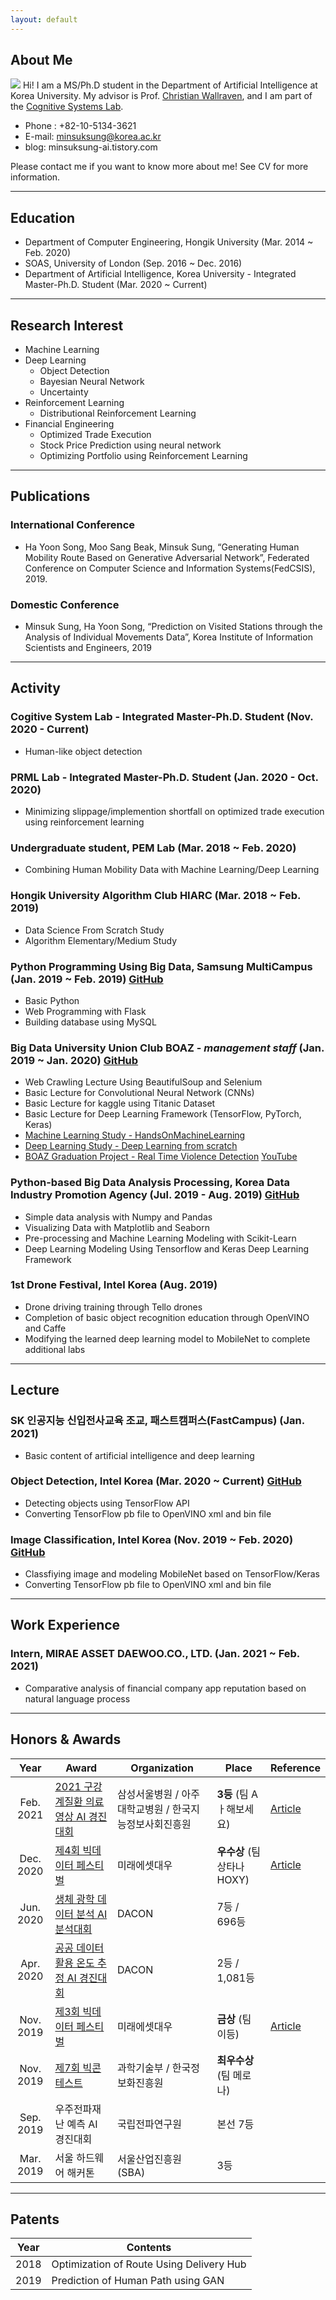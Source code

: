 ```yaml
---
layout: default
---
```


## About Me

<img class="profile-picture" src="profile.jpg">
Hi! I am a MS/Ph.D student in the Department of Artificial Intelligence at Korea University. My advisor is Prof. <a href="https://scholar.google.com/citations?hl=en&user=VJuuzLwAAAAJ">Christian Wallraven</a>, and I am part of the <a href="http://cogsys.korea.ac.kr/Cognitive_Systems.html">Cognitive Systems Lab</a>. 

- Phone : +82-10-5134-3621
- E-mail: minsuksung@korea.ac.kr
- blog: minsuksung-ai.tistory.com

Please contact me if you want to know more about me!  See CV for more information.

 <!-- This is a jekyll based resume template. You can find the full source code on [GitHub] --> 
 <!-- (https://github.com/bk2dcradle/researcher) -->

---

## Education
- Department of Computer Engineering, Hongik University (Mar. 2014 ~ Feb. 2020)
- SOAS, University of London (Sep. 2016 ~ Dec. 2016)
- Department of Artificial Intelligence, Korea University - Integrated Master-Ph.D. Student (Mar. 2020 ~ Current)

---

## Research Interest
- Machine Learning
- Deep Learning
    - Object Detection
    - Bayesian Neural Network
    - Uncertainty
- Reinforcement Learning
    - Distributional Reinforcement Learning
- Financial Engineering
    - Optimized Trade Execution
    - Stock Price Prediction using neural network
    - Optimizing Portfolio using Reinforcement Learning
    
---

## Publications
### International Conference
- Ha Yoon Song, Moo Sang Beak, Minsuk Sung, “Generating Human Mobility Route Based on Generative Adversarial Network”, Federated Conference on Computer Science and Information Systems(FedCSIS),  2019.

### Domestic Conference
- Minsuk Sung, Ha Yoon Song, “Prediction on Visited Stations through the Analysis of Individual Movements Data”, Korea Institute of Information Scientists and Engineers, 2019

---

## Activity
### Cogitive System Lab - Integrated Master-Ph.D. Student (Nov. 2020 - Current)
- Human-like object detection

### PRML Lab - Integrated Master-Ph.D. Student (Jan. 2020 - Oct. 2020)
- Minimizing slippage/implemention shortfall on optimized trade execution using reinforcement learning

### Undergraduate student, PEM Lab (Mar. 2018 ~ Feb. 2020)
- Combining Human Mobility Data with Machine Learning/Deep Learning

### Hongik University Algorithm Club **HIARC** (Mar. 2018 ~ Feb. 2019)
- Data Science From Scratch Study
- Algorithm Elementary/Medium Study

### Python Programming Using Big Data, **Samsung MultiCampus** (Jan. 2019 ~ Feb. 2019) [GitHub](https://github.com/minsuk-sung/ssmc_python_using_bigdata)
- Basic Python
- Web Programming with Flask
- Building database using MySQL

### Big Data University Union Club **BOAZ** - *management staff* (Jan. 2019 ~ Jan. 2020) [GitHub](https://github.com/minsuk-sung/boaz-adv-project)
- Web Crawling Lecture Using BeautifulSoup and Selenium
- Basic Lecture for Convolutional Neural Network (CNNs)
- Basic Lecture for kaggle using Titanic Dataset
- Basic Lecture for Deep Learning Framework (TensorFlow, PyTorch, Keras)
- [Machine Learning Study - HandsOnMachineLearning](https://github.com/minsuk-sung/Hands-On-MachineLearning )
- [Deep Learning Study - Deep Learning from scratch](https://github.com/minsuk-sung/deep-learning-from-scratch)
- [BOAZ Graduation Project - Real Time Violence Detection](https://github.com/minsuk-sung/boaz-adv-project) [YouTube](https://youtu.be/MV_4RITXXL4)
  
### Python-based Big Data Analysis Processing, Korea Data Industry Promotion Agency (Jul. 2019 - Aug. 2019) [GitHub](https://github.com/minsuk-sung/yonsei-data-campus)
- Simple data analysis with Numpy and Pandas
- Visualizing Data with Matplotlib and Seaborn
- Pre-processing and Machine Learning Modeling with Scikit-Learn
- Deep Learning Modeling Using Tensorflow and Keras Deep Learning Framework

### 1st Drone Festival, Intel Korea (Aug. 2019)
- Drone driving training through Tello drones
- Completion of basic object recognition education through OpenVINO and Caffe
- Modifying the learned deep learning model to MobileNet to complete additional labs

---

## Lecture
### SK 인공지능 신입전사교육 조교, 패스트캠퍼스(FastCampus) (Jan. 2021)
- Basic content of artificial intelligence and deep learning

### Object Detection, Intel Korea (Mar. 2020 ~ Current) [GitHub](https://github.com/gradient-lab/intel-object-detection)
- Detecting objects using TensorFlow API
- Converting TensorFlow pb file to OpenVINO xml and bin file

### Image Classification, Intel Korea (Nov. 2019 ~ Feb. 2020) [GitHub](https://github.com/minsuk-sung/intel-image-classification)
- Classfiying image and modeling MobileNet based on TensorFlow/Keras
- Converting TensorFlow pb file to OpenVINO xml and bin file

---

## Work Experience
### Intern, MIRAE ASSET DAEWOO.CO., LTD. (Jan. 2021 ~ Feb. 2021)
- Comparative analysis of financial company app reputation based on natural language process

---

## Honors & Awards

|Year|Award|Organization|Place|Reference|  
|:-----:|-------|----|----|---|
|Feb. 2021|[2021 구강계질환 의료영상 AI 경진 대회](http://aifactory.space/about/detail.do?postId=A000036) | 삼성서울병원 / 아주대학교병원 / 한국지능정보사회진흥원 | **3등** (팀 Aㅏ해보세요) | [Article](https://www.dailydental.co.kr/mobile/article.html?no=114298) |
|Dec. 2020|[제4회 빅데이터 페스티벌](https://programmers.co.kr/competitions/252/2020-miraeasset) | 미래에셋대우 | **우수상** (팀 상타나HOXY) | [Article](https://www.mk.co.kr/news/stock/view/2020/12/1259993/) |
|Jun. 2020|[생체 광학 데이터 분석 AI 분석대회](https://dacon.io/competitions/official/235608/overview/) | DACON | 7등 / 696등 |  |
|Apr. 2020|[공공 데이터 활용 온도 추정 AI 경진대회](https://dacon.io/competitions/official/235584/overview/) | DACON | 2등 / 1,081등 |  |
|Nov. 2019|[제3회 빅데이터 페스티벌](https://www.miraeassetdaewoo.com/mobilew/fest/mwUnivFestmain.jsp) | 미래에셋대우 | **금상** (팀 이등) | [Article](https://www.sedaily.com/NewsVIew/1VQZ29IB2W)  |
|Nov. 2019|[제7회 빅콘테스트](https://www.bigcontest.or.kr/introduce/history2019.php) | 과학기술부 / 한국정보화진흥원 | **최우수상** (팀 메로나) |   |
|Sep. 2019|우주전파재난 예측 AI 경진대회 | 국립전파연구원 | 본선 7등 |  |
|Mar. 2019|서울 하드웨어 해커톤 | 서울산업진흥원(SBA) | 3등 |  |

---

## Patents

|Year|Contents|  
|:-----:|-------|  
|2018|Optimization of Route Using Delivery Hub|  
|2019|Prediction of Human Path using GAN|  

 <!-- This is a [link](http://google.com). Something *italics* and something **bold**.-->
 <!-- Here is a horizontal rule --- -->
 <!-- Here is a blockquote> To a great mind, nothing is little -->
